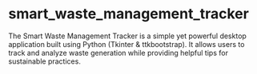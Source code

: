 # smart_waste_management_tracker
The Smart Waste Management Tracker is a simple yet powerful desktop application built using Python (Tkinter &amp; ttkbootstrap). It allows users to track and analyze waste generation while providing helpful tips for sustainable practices.
